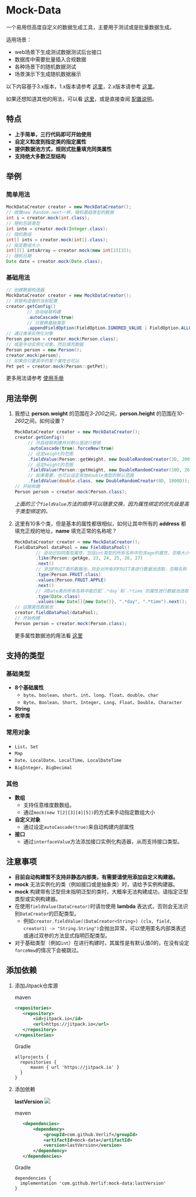 # Mock-Data

一个易用但高度自定义的数据生成工具，主要用于测试或是批量数据生成。

适用场景：

- web场景下生成测试数据测试后台接口
- 数据库中需要批量插入合规数据
- 各种场景下的随机数据测试
- 场景演示下生成随机数据展示

以下内容基于3.x版本，1.x版本请参考 [这里](readme-1.x.md)，2.x版本请参考 [这里](readme-2.x.md)。

如果还想知道其他的用法，可以看 [这里](docs/3.x/Directions.md)，或是直接查阅 [配置说明](docs/3.x/MockConfig.md)。

## 特点

- __上手简单，三行代码即可开始使用__
- __自定义粒度到指定类的指定属性__
- __提供数据池方式，规则式批量填充同类属性__
- __支持绝大多数泛型结构__

## 举例

### 简单用法

   ```java
   MockDataCreator creator = new MockDataCreator();
   // 就像new Random.next一样，随机基础类型的数据
   int i = creator.mock(int.class);
   // 随机包装类型
   int inte = creator.mock(Integer.class);
   // 随机数组
   int[] ints = creator.mock(int[].class);
   // 指定数组大小
   int[][] intsArray = creator.mock(new int[2][3]);
   // 随机日期
   Date date = creator.mock(Date.class);
   ```

### 基础用法

   ```java
   // 创建数据构造器
   MockDataCreator creator = new MockDataCreator();
   // 获取构造器的当前配置
   creator.getConfig()
           // 自动级联构建
           .autoCascade(true)
           // 只替换基础类型
           .appendFieldOption(FieldOption.IGNORED_VALUE | FieldOption.ALLOWED_PRIMITIVE)
   // 通过类来实例化对象
   Person person = creator.mock(Person.class);
   // 或是手动实例化对象，然后填充数据
   Person person = new Person();
   creator.mock(person);
   // 如果你只要其中的某个属性也可以
   Pet pet = creator.mock(Person::getPet);
   ```

更多用法请参考 [使用手册](docs/3.x/Directions.md)

## 用法举例

1. 我想让 __person.weight__ 的范围在*3-200*之间，__person.height__ 的范围在*10-260*之间，如何设置？

   ```java
   MockDataCreator creator = new MockDataCreator();
   creator.getConfig()
        // 开启级联构建并对默认值进行替换
        .autoCascade(true).forceNew(true)
        // 设定weight的范围
        .fieldValue(Person::getWeight, new DoubleRandomCreator(3D, 200D))
        // 设定height的范围
        .fieldValue(Person::getHeight, new DoubleRandomCreator(10D, 260D))
        // 如果需要，也可以设定其他double类型的默认范围
        .fieldValue(double.class, new DoubleRandomCreator(0D, 1000D));
   // 开始构建
   Person person = creator.mock(Person.class);
   ```

   *上面的三个`fieldValue`方法的顺序可以随意交换，因为属性绑定的优先级是高于类型绑定的。*

2. 这里有10多个类，但是基本的属性都很相似，如何让其中所有的 __address__ 都填充正规的地址，__name__ 填充正常的名称呢？

   ```java
   MockDataCreator creator = new MockDataCreator();
   FieldDataPool dataPool = new FieldDataPool()
           // 自动识别同类型属性，包括int类型的所有名称中包含age的属性，忽略大小写，例如age、nominalAge
           .like(Person::getAge, 23, 24, 25, 26, 27)
           .next()
           // 添加FRUIT类的数据池，则会对所有的FRUIT类进行数据池选取，忽略名称
           .type(Person.FRUIT.class)
           .values(Person.FRUIT.APPLE)
           .next()
           // 对Date类的所有名称中能匹配`.*day`和`.*time`的属性进行数据池选取
           .type(Date.class)
           .values(new Date[]{new Date()}, ".*day", ".*time").next();
   // 设置属性数据池
   creator.fieldDataPool(dataPool);
   // 开始构建
   Person person = creator.mock(Person.class);
   ```

   更多属性数据池的用法看 [这里](docs/3.x/FieldDataPool.md)

## 支持的类型

### 基础类型

- __8个基础属性__
   - `byte`、`boolean`、`short`、`int`、`long`、`float`、`double`、`char`
   - `Byte`、`Boolean`、`Short`、`Integer`、`Long`、`Float`、`Double`、`Character`
- __String__
- __枚举类__

### 常用对象

- `List`、`Set`
- `Map`
- `Date`、`LocalDate`、`LocalTime`、`LocalDateTime`
- `BigInteger`、`BigDecimal`

### 其他

- __数组__
   - 支持任意维度数数组。
   - 通过`mock(new T[2][3][4][5])`的方式来手动指定数组大小
- __自定义对象__
  - 通过设定`autoCascade(true)`来自动构建内部属性
- **接口**
  - 通过`interfaceValue`方法添加接口实例化构造器，从而支持接口类型。

## 注意事项

- __目前自动构建暂不支持非静态内部类，有需要请使用添加自定义构建器。__
- __mock__ 无法实例化的类（例如接口或是抽象类）时，请给予实例构建器。
- __mock__ 构建带有泛型但未指明泛型的类时，大概率无法构建成功，请指定泛型类型或实例构建器。
- 在使用`fieldValue(DataCreator)`时请勿使用 __lambda__ 表达式，否则会无法识别`DataCreator`的匹配类型。
  - 例如`creator.fieldValue((DataCreator<String>) (cla, field, creator1) -> "String.String")`会抛出异常，可以使用匿名内部类表述或通过双参的方法显式指明匹配类型。
- 对于基础类型（例如`int`）在进行构建时，其属性是有默认值*0*的，在没有设定`forceNew`的情况下会被跳过。

## 添加依赖

1. 添加Jitpack仓库源

   maven

    ```xml
    <repositories>
       <repository>
           <id>jitpack.io</id>
           <url>https://jitpack.io</url>
       </repository>
    </repositories>
    ```

   Gradle

    ```text
    allprojects {
      repositories {
          maven { url 'https://jitpack.io' }
      }
    }
    ```

2. 添加依赖

   __lastVersion__ [![](https://jitpack.io/v/Verlif/mock-data.svg)](https://jitpack.io/#Verlif/mock-data)

   maven

   ```xml
      <dependencies>
          <dependency>
              <groupId>com.github.Verlif</groupId>
              <artifactId>mock-data</artifactId>
              <version>lastVersion</version>
          </dependency>
      </dependencies>
   ```

   Gradle

   ```text
   dependencies {
     implementation 'com.github.Verlif:mock-data:lastVersion'
   }
   ```
